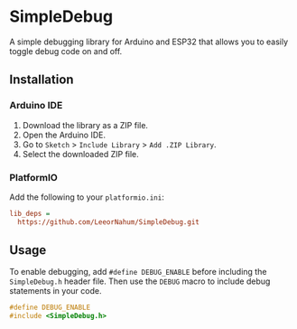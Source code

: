 # SimpleDebug

A simple debugging library for Arduino and ESP32 that allows you to easily toggle debug code on and off.

## Installation

### Arduino IDE

1. Download the library as a ZIP file.
2. Open the Arduino IDE.
3. Go to `Sketch` > `Include Library` > `Add .ZIP Library`.
4. Select the downloaded ZIP file.

### PlatformIO

Add the following to your `platformio.ini`:

```ini
lib_deps =
  https://github.com/LeeorNahum/SimpleDebug.git
```

## Usage

To enable debugging, add `#define DEBUG_ENABLE` before including the `SimpleDebug.h` header file. Then use the `DEBUG` macro to include debug statements in your code.

```cpp
#define DEBUG_ENABLE
#include <SimpleDebug.h>
```
